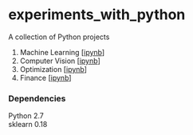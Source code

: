 # experiments_with_python


A collection of Python projects

1. Machine Learning [[ipynb](./chp01/)]  
2. Computer Vision  [[ipynb](./chp02/)]  
3. Optimization     [[ipynb](./chp03/)]  
4. Finance          [[ipynb](./chp04/)]  

### Dependencies

Python 2.7  
sklearn 0.18  

